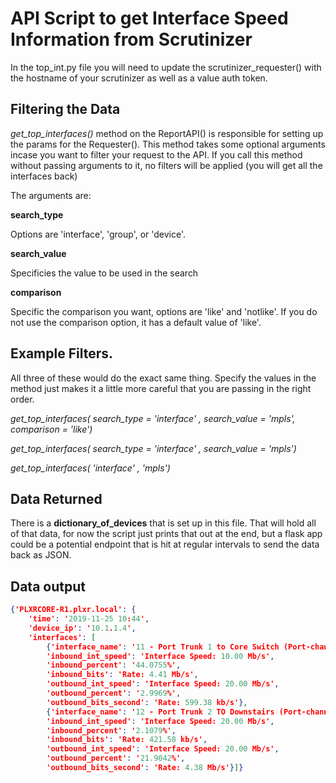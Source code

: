 # API Script to get Interface Speed Information from Scrutinizer

In the top_int.py file you will need to update the scrutinizer_requester() with the hostname of your scrutinizer as well as a value auth token. 


## Filtering the Data  

*get_top_interfaces()* method on the ReportAPI() is responsible for setting up the params for the Requester(). This method takes some optional arguments incase you want to filter your request to the API. If you call this method without passing arguments to it, no filters will be applied (you will get all the interfaces back)

The arguments are: 

**search_type**

Options are 'interface', 'group', or 'device'. 

**search_value**

Specificies the value to be used in the search 

**comparison**

Specific the comparison you want, options are 'like' and 'notlike'. If you do not use the comparison option, it has a default value of 'like'. 


## Example Filters. 

All three of these would do the exact same thing. Specify the values in the method just makes it a little more careful that you are passing in the right order. 

*get_top_interfaces( search_type = 'interface' , search_value = 'mpls', comparison = 'like')*

*get_top_interfaces( search_type = 'interface' , search_value = 'mpls')*

*get_top_interfaces( 'interface' , 'mpls')*

## Data Returned 

There is a **dictionary_of_devices** that is set up in this file. That will hold all of that data, for now the script just prints that out at the end, but a flask app could be a potential endpoint that is hit at regular intervals to send the data back as JSON. 

## Data output
```json
{'PLXRCORE-R1.plxr.local': {
    'time': '2019-11-25 10:44', 
    'device_ip': '10.1.1.4', 
    'interfaces': [
        {'interface_name': '11 - Port Trunk 1 to Core Switch (Port-channel1)',
        'inbound_int_speed': 'Interface Speed: 10.00 Mb/s',
        'inbound_percent': '44.0755%',
        'inbound_bits': 'Rate: 4.41 Mb/s',
        'outbound_int_speed': 'Interface Speed: 20.00 Mb/s',
        'outbound_percent': '2.9969%',
        'outbound_bits_second': 'Rate: 599.38 kb/s'},
        {'interface_name': '12 - Port Trunk 2 TO Downstairs (Port-channel2)', 
        'inbound_int_speed': 'Interface Speed: 20.00 Mb/s', 
        'inbound_percent': '2.1079%', 
        'inbound_bits': 'Rate: 421.58 kb/s', 
        'outbound_int_speed': 'Interface Speed: 20.00 Mb/s', 
        'outbound_percent': '21.9042%', 
        'outbound_bits_second': 'Rate: 4.38 Mb/s'}]} 
```

